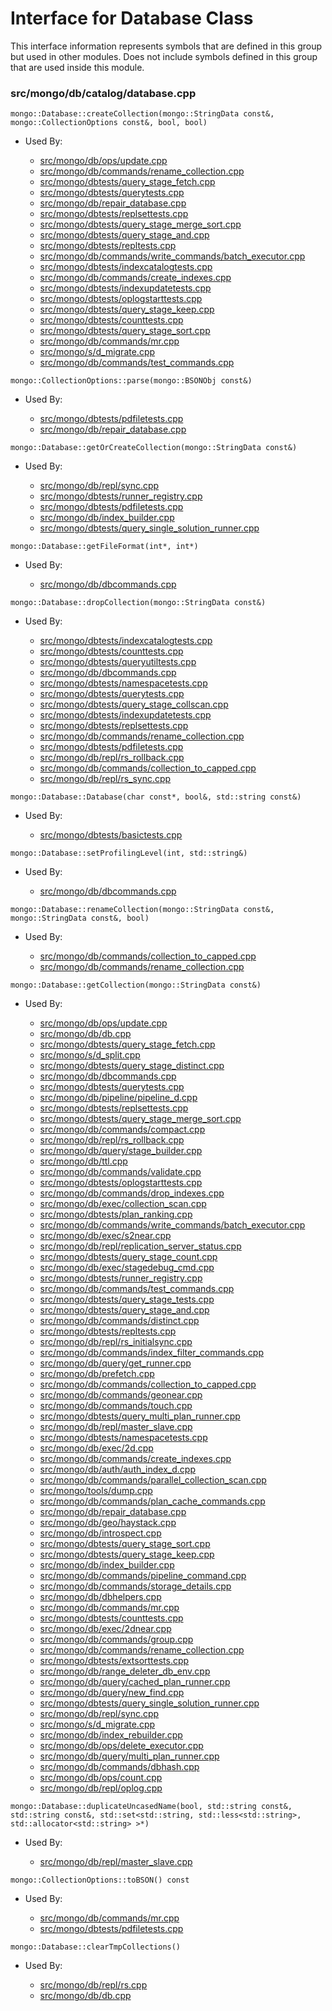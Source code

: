 
# Interface for Database Class
This interface information represents symbols that are defined in this group but used in other modules.  Does not include symbols defined in this group that are used inside this module.

### src/mongo/db/catalog/database.cpp

<div></div>

    mongo::Database::createCollection(mongo::StringData const&, mongo::CollectionOptions const&, bool, bool)

- Used By:

    - [src/mongo/db/ops/update.cpp](../../../../core\_query\_system/update\_system)
    - [src/mongo/db/commands/rename\_collection.cpp](../../../../query\_and\_operation\_handling/database\_commands)
    - [src/mongo/dbtests/query\_stage\_fetch.cpp](../../../../tests/unit\_tests)
    - [src/mongo/dbtests/querytests.cpp](../../../../tests/unit\_tests)
    - [src/mongo/db/repair\_database.cpp](../../../../storage/repair\_database)
    - [src/mongo/dbtests/replsettests.cpp](../../../../tests/unit\_tests)
    - [src/mongo/dbtests/query\_stage\_merge\_sort.cpp](../../../../tests/unit\_tests)
    - [src/mongo/dbtests/query\_stage\_and.cpp](../../../../tests/unit\_tests)
    - [src/mongo/dbtests/repltests.cpp](../../../../tests/unit\_tests)
    - [src/mongo/db/commands/write\_commands/batch\_executor.cpp](../../../../network/write\_commands)
    - [src/mongo/dbtests/indexcatalogtests.cpp](../../../../tests/unit\_tests)
    - [src/mongo/db/commands/create\_indexes.cpp](../../../../query\_and\_operation\_handling/database\_commands)
    - [src/mongo/dbtests/indexupdatetests.cpp](../../../../tests/unit\_tests)
    - [src/mongo/dbtests/oplogstarttests.cpp](../../../../tests/unit\_tests)
    - [src/mongo/dbtests/query\_stage\_keep.cpp](../../../../tests/unit\_tests)
    - [src/mongo/dbtests/counttests.cpp](../../../../tests/unit\_tests)
    - [src/mongo/dbtests/query\_stage\_sort.cpp](../../../../tests/unit\_tests)
    - [src/mongo/db/commands/mr.cpp](../../../../query\_and\_operation\_handling/database\_commands)
    - [src/mongo/s/d\_migrate.cpp](../../../../sharding/chunk\_management)
    - [src/mongo/db/commands/test\_commands.cpp](../../../../query\_and\_operation\_handling/database\_commands)

<div></div>

    mongo::CollectionOptions::parse(mongo::BSONObj const&)

- Used By:

    - [src/mongo/dbtests/pdfiletests.cpp](../../../../tests/unit\_tests)
    - [src/mongo/db/repair\_database.cpp](../../../../storage/repair\_database)

<div></div>

    mongo::Database::getOrCreateCollection(mongo::StringData const&)

- Used By:

    - [src/mongo/db/repl/sync.cpp](../../../../replication/data\_sync)
    - [src/mongo/dbtests/runner\_registry.cpp](../../../../tests/unit\_tests)
    - [src/mongo/dbtests/pdfiletests.cpp](../../../../tests/unit\_tests)
    - [src/mongo/db/index\_builder.cpp](../../../../query\_and\_operation\_handling/indexing)
    - [src/mongo/dbtests/query\_single\_solution\_runner.cpp](../../../../tests/unit\_tests)

<div></div>

    mongo::Database::getFileFormat(int*, int*)

- Used By:

    - [src/mongo/db/dbcommands.cpp](../../../../query\_and\_operation\_handling/database\_commands)

<div></div>

    mongo::Database::dropCollection(mongo::StringData const&)

- Used By:

    - [src/mongo/dbtests/indexcatalogtests.cpp](../../../../tests/unit\_tests)
    - [src/mongo/dbtests/counttests.cpp](../../../../tests/unit\_tests)
    - [src/mongo/dbtests/queryutiltests.cpp](../../../../tests/unit\_tests)
    - [src/mongo/db/dbcommands.cpp](../../../../query\_and\_operation\_handling/database\_commands)
    - [src/mongo/dbtests/namespacetests.cpp](../../../../tests/unit\_tests)
    - [src/mongo/dbtests/querytests.cpp](../../../../tests/unit\_tests)
    - [src/mongo/dbtests/query\_stage\_collscan.cpp](../../../../tests/unit\_tests)
    - [src/mongo/dbtests/indexupdatetests.cpp](../../../../tests/unit\_tests)
    - [src/mongo/dbtests/replsettests.cpp](../../../../tests/unit\_tests)
    - [src/mongo/db/commands/rename\_collection.cpp](../../../../query\_and\_operation\_handling/database\_commands)
    - [src/mongo/dbtests/pdfiletests.cpp](../../../../tests/unit\_tests)
    - [src/mongo/db/repl/rs\_rollback.cpp](../../../../replication/data\_sync)
    - [src/mongo/db/commands/collection\_to\_capped.cpp](../../../../query\_and\_operation\_handling/database\_commands)
    - [src/mongo/db/repl/rs\_sync.cpp](../../../../replication/data\_sync)

<div></div>

    mongo::Database::Database(char const*, bool&, std::string const&)

- Used By:

    - [src/mongo/dbtests/basictests.cpp](../../../../tests/unit\_tests)

<div></div>

    mongo::Database::setProfilingLevel(int, std::string&)

- Used By:

    - [src/mongo/db/dbcommands.cpp](../../../../query\_and\_operation\_handling/database\_commands)

<div></div>

    mongo::Database::renameCollection(mongo::StringData const&, mongo::StringData const&, bool)

- Used By:

    - [src/mongo/db/commands/collection\_to\_capped.cpp](../../../../query\_and\_operation\_handling/database\_commands)
    - [src/mongo/db/commands/rename\_collection.cpp](../../../../query\_and\_operation\_handling/database\_commands)

<div></div>

    mongo::Database::getCollection(mongo::StringData const&)

- Used By:

    - [src/mongo/db/ops/update.cpp](../../../../core\_query\_system/update\_system)
    - [src/mongo/db/db.cpp](../../../../process\_management/mongos\_and\_mongod\_mains)
    - [src/mongo/dbtests/query\_stage\_fetch.cpp](../../../../tests/unit\_tests)
    - [src/mongo/s/d\_split.cpp](../../../../sharding/chunk\_management)
    - [src/mongo/dbtests/query\_stage\_distinct.cpp](../../../../tests/unit\_tests)
    - [src/mongo/db/dbcommands.cpp](../../../../query\_and\_operation\_handling/database\_commands)
    - [src/mongo/dbtests/querytests.cpp](../../../../tests/unit\_tests)
    - [src/mongo/db/pipeline/pipeline\_d.cpp](../../../../core\_query\_system/aggregation\_framework)
    - [src/mongo/dbtests/replsettests.cpp](../../../../tests/unit\_tests)
    - [src/mongo/dbtests/query\_stage\_merge\_sort.cpp](../../../../tests/unit\_tests)
    - [src/mongo/db/commands/compact.cpp](../../../../query\_and\_operation\_handling/database\_commands)
    - [src/mongo/db/repl/rs\_rollback.cpp](../../../../replication/data\_sync)
    - [src/mongo/db/query/stage\_builder.cpp](../../../../core\_query\_system/query\_execution)
    - [src/mongo/db/ttl.cpp](../../../../query\_and\_operation\_handling/indexing)
    - [src/mongo/db/commands/validate.cpp](../../../../query\_and\_operation\_handling/database\_commands)
    - [src/mongo/dbtests/oplogstarttests.cpp](../../../../tests/unit\_tests)
    - [src/mongo/db/commands/drop\_indexes.cpp](../../../../query\_and\_operation\_handling/database\_commands)
    - [src/mongo/db/exec/collection\_scan.cpp](../../../../core\_query\_system/query\_execution)
    - [src/mongo/dbtests/plan\_ranking.cpp](../../../../tests/unit\_tests)
    - [src/mongo/db/commands/write\_commands/batch\_executor.cpp](../../../../network/write\_commands)
    - [src/mongo/db/exec/s2near.cpp](../../../../core\_query\_system/query\_execution)
    - [src/mongo/db/repl/replication\_server\_status.cpp](../../../../replication/replica\_set\_state)
    - [src/mongo/dbtests/query\_stage\_count.cpp](../../../../tests/unit\_tests)
    - [src/mongo/db/exec/stagedebug\_cmd.cpp](../../../../core\_query\_system/query\_execution)
    - [src/mongo/dbtests/runner\_registry.cpp](../../../../tests/unit\_tests)
    - [src/mongo/db/commands/test\_commands.cpp](../../../../query\_and\_operation\_handling/database\_commands)
    - [src/mongo/dbtests/query\_stage\_tests.cpp](../../../../tests/unit\_tests)
    - [src/mongo/dbtests/query\_stage\_and.cpp](../../../../tests/unit\_tests)
    - [src/mongo/db/commands/distinct.cpp](../../../../query\_and\_operation\_handling/database\_commands)
    - [src/mongo/dbtests/repltests.cpp](../../../../tests/unit\_tests)
    - [src/mongo/db/repl/rs\_initialsync.cpp](../../../../replication/data\_sync)
    - [src/mongo/db/commands/index\_filter\_commands.cpp](../../../../core\_query\_system/query\_system\_commands)
    - [src/mongo/db/query/get\_runner.cpp](../../../../core\_query\_system/query\_planner)
    - [src/mongo/db/prefetch.cpp](../../../../storage/page\_fault\_utilities)
    - [src/mongo/db/commands/collection\_to\_capped.cpp](../../../../query\_and\_operation\_handling/database\_commands)
    - [src/mongo/db/commands/geonear.cpp](../../../../query\_and\_operation\_handling/database\_commands)
    - [src/mongo/db/commands/touch.cpp](../../../../query\_and\_operation\_handling/database\_commands)
    - [src/mongo/dbtests/query\_multi\_plan\_runner.cpp](../../../../tests/unit\_tests)
    - [src/mongo/db/repl/master\_slave.cpp](../../../../replication/master\_slave)
    - [src/mongo/dbtests/namespacetests.cpp](../../../../tests/unit\_tests)
    - [src/mongo/db/exec/2d.cpp](../../../../core\_query\_system/query\_execution)
    - [src/mongo/db/commands/create\_indexes.cpp](../../../../query\_and\_operation\_handling/database\_commands)
    - [src/mongo/db/auth/auth\_index\_d.cpp](../../../../security/authorization)
    - [src/mongo/db/commands/parallel\_collection\_scan.cpp](../../../../query\_and\_operation\_handling/database\_commands)
    - [src/mongo/tools/dump.cpp](../../../../tools/tools)
    - [src/mongo/db/commands/plan\_cache\_commands.cpp](../../../../core\_query\_system/query\_system\_commands)
    - [src/mongo/db/repair\_database.cpp](../../../../storage/repair\_database)
    - [src/mongo/db/geo/haystack.cpp](../../../../core\_query\_system/geo\_queries)
    - [src/mongo/db/introspect.cpp](../../../../query\_and\_operation\_handling/client\_and\_operation\_tracking)
    - [src/mongo/dbtests/query\_stage\_sort.cpp](../../../../tests/unit\_tests)
    - [src/mongo/dbtests/query\_stage\_keep.cpp](../../../../tests/unit\_tests)
    - [src/mongo/db/index\_builder.cpp](../../../../query\_and\_operation\_handling/indexing)
    - [src/mongo/db/commands/pipeline\_command.cpp](../../../../core\_query\_system/aggregation\_framework)
    - [src/mongo/db/commands/storage\_details.cpp](../../../../query\_and\_operation\_handling/database\_commands)
    - [src/mongo/db/dbhelpers.cpp](../../../../query\_and\_operation\_handling/client\_and\_operation\_tracking)
    - [src/mongo/db/commands/mr.cpp](../../../../query\_and\_operation\_handling/database\_commands)
    - [src/mongo/dbtests/counttests.cpp](../../../../tests/unit\_tests)
    - [src/mongo/db/exec/2dnear.cpp](../../../../core\_query\_system/query\_execution)
    - [src/mongo/db/commands/group.cpp](../../../../query\_and\_operation\_handling/database\_commands)
    - [src/mongo/db/commands/rename\_collection.cpp](../../../../query\_and\_operation\_handling/database\_commands)
    - [src/mongo/dbtests/extsorttests.cpp](../../../../tests/unit\_tests)
    - [src/mongo/db/range\_deleter\_db\_env.cpp](../../../../sharding/chunk\_management)
    - [src/mongo/db/query/cached\_plan\_runner.cpp](../../../../core\_query\_system/query\_execution)
    - [src/mongo/db/query/new\_find.cpp](../../../../core\_query\_system/query\_system\_entry\_points)
    - [src/mongo/dbtests/query\_single\_solution\_runner.cpp](../../../../tests/unit\_tests)
    - [src/mongo/db/repl/sync.cpp](../../../../replication/data\_sync)
    - [src/mongo/s/d\_migrate.cpp](../../../../sharding/chunk\_management)
    - [src/mongo/db/index\_rebuilder.cpp](../../../../query\_and\_operation\_handling/indexing)
    - [src/mongo/db/ops/delete\_executor.cpp](../../../../core\_query\_system/delete\_operations)
    - [src/mongo/db/query/multi\_plan\_runner.cpp](../../../../core\_query\_system/query\_execution)
    - [src/mongo/db/commands/dbhash.cpp](../../../../query\_and\_operation\_handling/database\_commands)
    - [src/mongo/db/ops/count.cpp](../../../../core\_query\_system/query\_system\_entry\_points)
    - [src/mongo/db/repl/oplog.cpp](../../../../replication/data\_sync)

<div></div>

    mongo::Database::duplicateUncasedName(bool, std::string const&, std::string const&, std::set<std::string, std::less<std::string>, std::allocator<std::string> >*)

- Used By:

    - [src/mongo/db/repl/master\_slave.cpp](../../../../replication/master\_slave)

<div></div>

    mongo::CollectionOptions::toBSON() const

- Used By:

    - [src/mongo/db/commands/mr.cpp](../../../../query\_and\_operation\_handling/database\_commands)
    - [src/mongo/dbtests/pdfiletests.cpp](../../../../tests/unit\_tests)

<div></div>

    mongo::Database::clearTmpCollections()

- Used By:

    - [src/mongo/db/repl/rs.cpp](../../../../replication/replica\_set\_state)
    - [src/mongo/db/db.cpp](../../../../process\_management/mongos\_and\_mongod\_mains)
